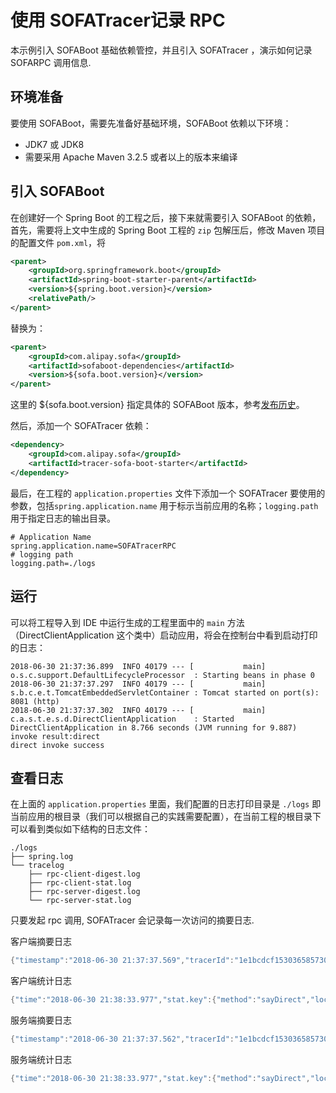 # 使用 SOFATracer记录 RPC

本示例引入 SOFABoot 基础依赖管控，并且引入 SOFATracer ，演示如何记录 SOFARPC 调用信息.

## 环境准备

要使用 SOFABoot，需要先准备好基础环境，SOFABoot 依赖以下环境：
- JDK7 或 JDK8
- 需要采用 Apache Maven 3.2.5 或者以上的版本来编译

## 引入 SOFABoot

在创建好一个 Spring Boot 的工程之后，接下来就需要引入 SOFABoot 的依赖，首先，需要将上文中生成的 Spring Boot 工程的 `zip` 包解压后，修改 Maven 项目的配置文件 `pom.xml`，将

```xml
<parent>
    <groupId>org.springframework.boot</groupId>
    <artifactId>spring-boot-starter-parent</artifactId>
    <version>${spring.boot.version}</version>
    <relativePath/>
</parent>
```

替换为：

```xml
<parent>
    <groupId>com.alipay.sofa</groupId>
    <artifactId>sofaboot-dependencies</artifactId>
    <version>${sofa.boot.version}</version>
</parent>
```
这里的 ${sofa.boot.version} 指定具体的 SOFABoot 版本，参考[发布历史](https://github.com/alipay/sofa-build/releases)。

然后，添加一个 SOFATracer 依赖：

```xml
<dependency>
    <groupId>com.alipay.sofa</groupId>
    <artifactId>tracer-sofa-boot-starter</artifactId>
</dependency>
```

最后，在工程的 `application.properties` 文件下添加一个 SOFATracer 要使用的参数，包括`spring.application.name` 用于标示当前应用的名称；`logging.path` 用于指定日志的输出目录。

```
# Application Name
spring.application.name=SOFATracerRPC
# logging path
logging.path=./logs
```

## 运行

可以将工程导入到 IDE 中运行生成的工程里面中的 `main` 方法（DirectClientApplication 这个类中）启动应用，将会在控制台中看到启动打印的日志：

```
2018-06-30 21:37:36.899  INFO 40179 --- [           main] o.s.c.support.DefaultLifecycleProcessor  : Starting beans in phase 0
2018-06-30 21:37:37.297  INFO 40179 --- [           main] s.b.c.e.t.TomcatEmbeddedServletContainer : Tomcat started on port(s): 8081 (http)
2018-06-30 21:37:37.302  INFO 40179 --- [           main] c.a.s.t.e.s.d.DirectClientApplication    : Started DirectClientApplication in 8.766 seconds (JVM running for 9.887)
invoke result:direct
direct invoke success
```


## 查看日志

在上面的 `application.properties` 里面，我们配置的日志打印目录是 `./logs` 即当前应用的根目录（我们可以根据自己的实践需要配置），在当前工程的根目录下可以看到类似如下结构的日志文件：

```
./logs
├── spring.log
└── tracelog
    ├── rpc-client-digest.log
    ├── rpc-client-stat.log
    ├── rpc-server-digest.log
    └── rpc-server-stat.log

```

只要发起 rpc 调用, SOFATracer 会记录每一次访问的摘要日志.

客户端摘要日志

```java
{"timestamp":"2018-06-30 21:37:37.569","tracerId":"1e1bcdcf1530365857309100140179","spanId":"0","span.kind":"client","local.app":"SOFATracerRPC","protocol":"bolt","service":"com.alipay.sofa.tracer.examples.sofarpc.direct.DirectService:1.0","method":"sayDirect","current.thread.name":"main","invoke.type":"sync","router.record":"DIRECT","remote.ip":"127.0.0.1:12200","local.client.ip":"127.0.0.1","result.code":"00","req.serialize.time":"41","resp.deserialize.time":"59","resp.size":"170","req.size":"582","client.conn.time":"0","client.elapse.time":"104","local.client.port":"63803","baggage":""}

```

客户端统计日志

```java
{"time":"2018-06-30 21:38:33.977","stat.key":{"method":"sayDirect","local.app":"SOFATracerRPC","service":"com.alipay.sofa.tracer.examples.sofarpc.direct.DirectService:1.0"},"count":1,"total.cost.milliseconds":259,"success":"Y"}

```

服务端摘要日志

```java
{"timestamp":"2018-06-30 21:37:37.562","tracerId":"1e1bcdcf1530365857309100140179","spanId":"0","span.kind":"server","service":"com.alipay.sofa.tracer.examples.sofarpc.direct.DirectService:1.0","method":"sayDirect","remote.ip":"127.0.0.1","remote.app":"SOFATracerRPC","protocol":"bolt","local.app":"SOFATracerRPC","current.thread.name":"SOFA-SEV-BOLT-BIZ-12200-5-T1","result.code":"00","server.pool.wait.time":"2","biz.impl.time":"0","resp.serialize.time":"1","req.deserialize.time":"5","resp.size":"170","req.size":"582","baggage":""}

```

服务端统计日志

```java
{"time":"2018-06-30 21:38:33.977","stat.key":{"method":"sayDirect","local.app":"SOFATracerRPC","remote.app":"SOFATracerRPC","service":"com.alipay.sofa.tracer.examples.sofarpc.direct.DirectService:1.0"},"count":1,"total.cost.milliseconds":4,"success":"Y"}
```